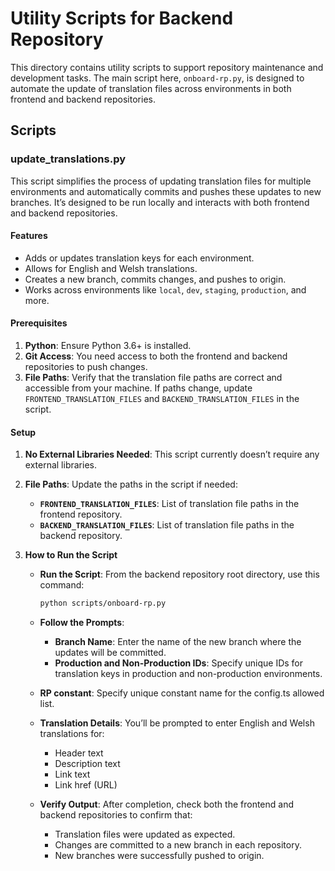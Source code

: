# Utility Scripts for Backend Repository

This directory contains utility scripts to support repository maintenance and development tasks. The main script here, `onboard-rp.py`, is designed to automate the update of translation files across environments in both frontend and backend repositories.

## Scripts

### update_translations.py

This script simplifies the process of updating translation files for multiple environments and automatically commits and pushes these updates to new branches. It’s designed to be run locally and interacts with both frontend and backend repositories.

#### Features

- Adds or updates translation keys for each environment.
- Allows for English and Welsh translations.
- Creates a new branch, commits changes, and pushes to origin.
- Works across environments like `local`, `dev`, `staging`, `production`, and more.

#### Prerequisites

1. **Python**: Ensure Python 3.6+ is installed.
2. **Git Access**: You need access to both the frontend and backend repositories to push changes.
3. **File Paths**: Verify that the translation file paths are correct and accessible from your machine. If paths change, update `FRONTEND_TRANSLATION_FILES` and `BACKEND_TRANSLATION_FILES` in the script.

#### Setup

1. **No External Libraries Needed**: This script currently doesn’t require any external libraries.

2. **File Paths**: Update the paths in the script if needed:

   - **`FRONTEND_TRANSLATION_FILES`**: List of translation file paths in the frontend repository.
   - **`BACKEND_TRANSLATION_FILES`**: List of translation file paths in the backend repository.

3. **How to Run the Script**

   - **Run the Script**: From the backend repository root directory, use this command:

     ```bash
     python scripts/onboard-rp.py
     ```

   - **Follow the Prompts**:

     - **Branch Name**: Enter the name of the new branch where the updates will be committed.
     - **Production and Non-Production IDs**: Specify unique IDs for translation keys in production and non-production environments.

   - **RP constant**: Specify unique constant name for the config.ts allowed list.
   - **Translation Details**: You’ll be prompted to enter English and Welsh translations for:

     - Header text
     - Description text
     - Link text
     - Link href (URL)

   - **Verify Output**: After completion, check both the frontend and backend repositories to confirm that:
     - Translation files were updated as expected.
     - Changes are committed to a new branch in each repository.
     - New branches were successfully pushed to origin.
